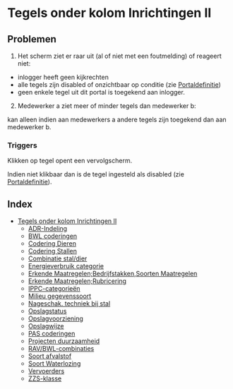 # Tegels onder kolom Inrichtingen II

## Problemen

1. Het scherm ziet er raar uit (al of niet met een foutmelding) of reageert niet:

- inlogger heeft geen kijkrechten
- alle tegels zijn disabled of onzichtbaar op conditie (zie [Portaldefinitie](../../../../instellen_inrichten/portaldefinitie/README.md))
- geen enkele tegel uit dit portal is toegekend aan inlogger.

2. Medewerker a ziet meer of minder tegels dan medewerker b:

kan alleen indien aan medewerkers a andere tegels zijn toegekend dan aan medewerker b.

### Triggers

Klikken op tegel opent een vervolgscherm.

Indien niet klikbaar dan is de tegel ingesteld als disabled (zie [Portaldefinitie](../../../../instellen_inrichten/portaldefinitie/README.md)).

## Index

- [Tegels onder kolom Inrichtingen II](README.md)
  - [ADR-Indeling](adr_indeling.md)
  - [BWL coderingen](bwl-coderingen.md)
  - [Codering Dieren](codering_dieren.md)
  - [Codering
    Stallen](codering_stallen.md)
  - [Combinatie stal/dier](combinatie_stal_dier.md)
  - [Energieverbruik categorie](energieverbruikcat.md)
  - [Erkende Maatregelen;Bedrijfstakken,Soorten Maatregelen](erkende_maatregelen_bedrijfstakken_soorten_maatregelen.md)
  - [Erkende Maatregelen;Rubricering](erkende_maatregelen_rubricering.md)
  - [IPPC-categorieën](ippc-categorien.md)
  - [Milieu gegevenssoort](milieu_gegevenssoort.md)
  - [Nageschak. techniek bij stal](nageschak._techniek_bij_stal.md)
  - [Opslagstatus](opslagstatus.md)
  - [Opslagvoorziening](opslagvoorziening.md)
  - [Opslagwijze](opslagwijze.md)
  - [PAS coderingen](pascategorie.md)
  - [Projecten duurzaamheid](projecten_duurzaamheid.md)
  - [RAV/BWL-combinaties](rav_bwl-combinaties.md)
  - [Soort afvalstof](soort_afvalstof.md)
  - [Soort Waterlozing](soort_waterlozing.md)
  - [Vervoerders](vervoerders.md)
  - [ZZS-klasse](zzs_klasse.md)
